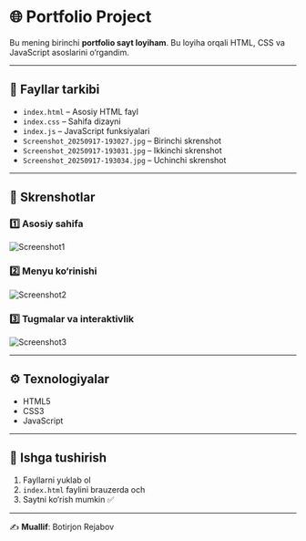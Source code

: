 # 🌐 Portfolio Project

Bu mening birinchi **portfolio sayt loyiham**. Bu loyiha orqali HTML, CSS va JavaScript asoslarini o‘rgandim.  

---

## 📂 Fayllar tarkibi
- `index.html` – Asosiy HTML fayl
- `index.css` – Sahifa dizayni
- `index.js` – JavaScript funksiyalari
- `Screenshot_20250917-193027.jpg` – Birinchi skrenshot
- `Screenshot_20250917-193031.jpg` – Ikkinchi skrenshot
- `Screenshot_20250917-193034.jpg` – Uchinchi skrenshot

---

## 📸 Skrenshotlar

### 1️⃣ Asosiy sahifa
![Screenshot1](Screenshot_20250917-193027.jpg)

### 2️⃣ Menyu ko‘rinishi
![Screenshot2](Screenshot_20250917-193031.jpg)

### 3️⃣ Tugmalar va interaktivlik
![Screenshot3](Screenshot_20250917-193034.jpg)

---

## ⚙️ Texnologiyalar
- HTML5
- CSS3
- JavaScript

---

## 🚀 Ishga tushirish
1. Fayllarni yuklab ol  
2. `index.html` faylini brauzerda och  
3. Saytni ko‘rish mumkin ✅  

---

✍️ **Muallif**: Botirjon Rejabov

